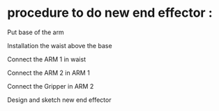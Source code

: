  # procedure to do new end effector : 
 Put base of the arm 
 
 Installation the waist above the base
 
 Connect the ARM 1 in waist
 
 Connect the ARM 2 in ARM 1
 
 Connect the Gripper in ARM 2
 
 Design and sketch new end effector
